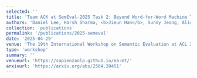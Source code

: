 ```yaml
---
selected: ''
title: 'Team ACK at SemEval-2025 Task 2: Beyond Word-for-Word Machine Translation for English-Korean Pairs'
authors: 'Daniel Lee, Harsh Sharma, <b>Jieun Han</b>, Sunny Jeong, Alice Oh, Vered Shwartz'
collection: 'publications'
permalink: '/publications/2025-semeval'
date: '2025-04-29'
venue: 'The 19th International Workshop on Semantic Evaluation at ACL 2025 (SemEval@ACL 2025)'
type: 'workshop'
summary: ''
venueurl: 'https://sapienzanlp.github.io/ea-mt/'
arxivurl: 'https://arxiv.org/abs/2504.20451'
---
```


